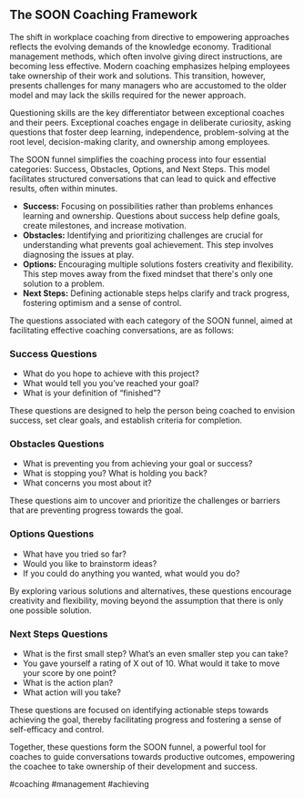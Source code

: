 ## The SOON Coaching Framework

The shift in workplace coaching from directive to empowering approaches reflects the evolving demands of the knowledge economy. Traditional management methods, which often involve giving direct instructions, are becoming less effective. Modern coaching emphasizes helping employees take ownership of their work and solutions. This transition, however, presents challenges for many managers who are accustomed to the older model and may lack the skills required for the newer approach.

Questioning skills are the key differentiator between exceptional coaches and their peers. Exceptional coaches engage in deliberate curiosity, asking questions that foster deep learning, independence, problem-solving at the root level, decision-making clarity, and ownership among employees.

The SOON funnel simplifies the coaching process into four essential categories: Success, Obstacles, Options, and Next Steps. This model facilitates structured conversations that can lead to quick and effective results, often within minutes.

- **Success:** Focusing on possibilities rather than problems enhances learning and ownership. Questions about success help define goals, create milestones, and increase motivation.
- **Obstacles:** Identifying and prioritizing challenges are crucial for understanding what prevents goal achievement. This step involves diagnosing the issues at play.
- **Options:** Encouraging multiple solutions fosters creativity and flexibility. This step moves away from the fixed mindset that there's only one solution to a problem.
- **Next Steps:** Defining actionable steps helps clarify and track progress, fostering optimism and a sense of control.

The questions associated with each category of the SOON funnel, aimed at facilitating effective coaching conversations, are as follows:

### Success Questions

- What do you hope to achieve with this project?
- What would tell you you’ve reached your goal?
- What is your definition of “finished”?

These questions are designed to help the person being coached to envision success, set clear goals, and establish criteria for completion.

### Obstacles Questions

- What is preventing you from achieving your goal or success?
- What is stopping you? What is holding you back?
- What concerns you most about it?

These questions aim to uncover and prioritize the challenges or barriers that are preventing progress towards the goal.

### Options Questions

- What have you tried so far?
- Would you like to brainstorm ideas?
- If you could do anything you wanted, what would you do?

By exploring various solutions and alternatives, these questions encourage creativity and flexibility, moving beyond the assumption that there is only one possible solution.

### Next Steps Questions

- What is the first small step? What’s an even smaller step you can take?
- You gave yourself a rating of X out of 10. What would it take to move your score by one point?
- What is the action plan?
- What action will you take?

These questions are focused on identifying actionable steps towards achieving the goal, thereby facilitating progress and fostering a sense of self-efficacy and control.

Together, these questions form the SOON funnel, a powerful tool for coaches to guide conversations towards productive outcomes, empowering the coachee to take ownership of their development and success.

<!-- Keywords -->
#coaching #management #achieving
<!-- /Keywords -->
